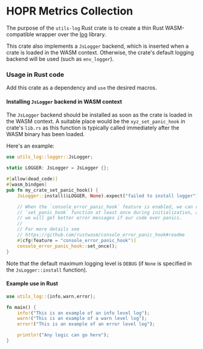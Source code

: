 # HOPR Metrics Collection

The purpose of the `utils-log` Rust crate is to create a thin Rust WASM-compatible wrapper
over the [log](https://docs.rs/log/latest/log/) library.

This crate also implements a `JsLogger` backend, which is inserted when a crate is loaded in the WASM context.
Otherwise, the crate's default logging backend will be used (such as `env_logger`).

### Usage in Rust code

Add this crate as a dependency and `use` the desired macros.

#### Installing `JsLogger` backend in WASM context

The `JsLogger` backend should be installed as soon as the crate is loaded in the WASM context.
A suitable place would be the `xyz_set_panic_hook` in crate's `lib.rs` as this function is typically called immediately
after the WASM binary has been loaded.

Here's an example:
```rust
use utils_log::logger::JsLogger;

static LOGGER: JsLogger = JsLogger {};

#[allow(dead_code)]
#[wasm_bindgen]
pub fn my_crate_set_panic_hook() {
    JsLogger::install(&LOGGER, None).expect("failed to install logger");

    // When the `console_error_panic_hook` feature is enabled, we can call the
    // `set_panic_hook` function at least once during initialization, and then
    // we will get better error messages if our code ever panics.
    //
    // For more details see
    // https://github.com/rustwasm/console_error_panic_hook#readme
    #[cfg(feature = "console_error_panic_hook")]
    console_error_panic_hook::set_once();
}
```

Note that the default maximum logging level is `DEBUG` (if `None` is specified in the `JsLogger::install` function).

#### Example use in Rust

```rust
use utils_log::{info,warn,error};

fn main() {
    info!("This is an example of an info level log");
    warn!("This is an example of a warn level log");
    error!("This is an example of an error level log");

    println!("Any logic can go here");
}
```
